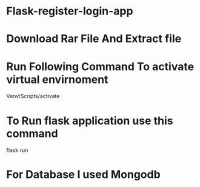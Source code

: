# Flask-register-login-app

# Download Rar File And Extract file
# Run Following Command To activate virtual envirnoment
 Venv/Scripts/activate

# To Run flask application use this command 
 flask run

# For Database I used Mongodb
